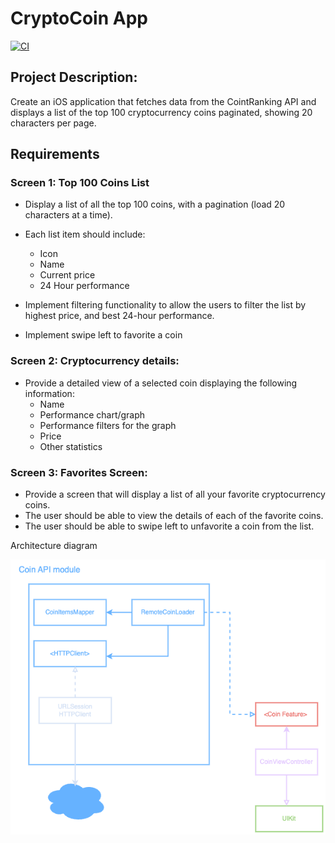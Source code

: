# CryptoCoin App
[![CI](https://github.com/gtsofa/CryptoCoin/actions/workflows/CI.yml/badge.svg)](https://github.com/gtsofa/CryptoCoin/actions/workflows/CI.yml)


## Project Description:
Create an iOS application that fetches data from the CointRanking API and displays a list of the top 100
cryptocurrency coins paginated, showing 20 characters per page.

## Requirements

### Screen 1: Top 100 Coins List
- Display a list of all the top 100 coins, with a pagination (load 20 characters at a time).
- Each list item should include:
	- Icon
	- Name
	- Current price
	- 24 Hour performance

- Implement filtering functionality to allow the users to filter the list by highest price, and best 24-hour performance.
- Implement swipe left to favorite a coin

### Screen 2: Cryptocurrency details:
- Provide a detailed view of a selected coin displaying the following information:
	- Name
	- Performance chart/graph
	- Performance filters for the graph
	- Price
	- Other statistics

### Screen 3: Favorites Screen:
- Provide a screen that will display a list of all your favorite cryptocurrency coins.
- The user should be able to view the details of each of the favorite coins.
- The user should be able to swipe left to unfavorite a coin from the list.

Architecture diagram

![architecture1](./architecture1.png)



